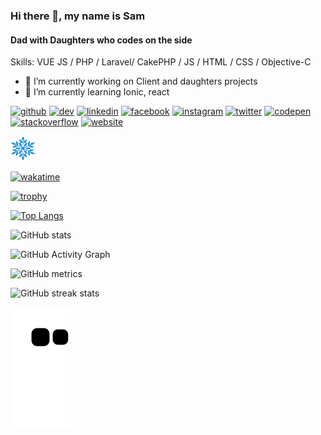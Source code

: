 ### Hi there 👋, my name is Sam
#### Dad with Daughters who codes on the side

Skills: VUE JS / PHP / Laravel/ CakePHP / JS / HTML / CSS / Objective-C

- 🔭 I’m currently working on Client and daughters projects 
- 🌱 I’m currently learning Ionic, react 


[<img src='https://cdn.jsdelivr.net/npm/simple-icons@3.0.1/icons/github.svg' alt='github' height='40'>](https://github.com/sdevore)  [<img src='https://cdn.jsdelivr.net/npm/simple-icons@3.0.1/icons/dev-dot-to.svg' alt='dev' height='40'>](https://dev.to/sdevore)  [<img src='https://cdn.jsdelivr.net/npm/simple-icons@3.0.1/icons/linkedin.svg' alt='linkedin' height='40'>](https://www.linkedin.com/in/sdevore/)  [<img src='https://cdn.jsdelivr.net/npm/simple-icons@3.0.1/icons/facebook.svg' alt='facebook' height='40'>](https://www.facebook.com/sdevore)  [<img src='https://cdn.jsdelivr.net/npm/simple-icons@3.0.1/icons/instagram.svg' alt='instagram' height='40'>](https://www.instagram.com/sdevore/)  [<img src='https://cdn.jsdelivr.net/npm/simple-icons@3.0.1/icons/twitter.svg' alt='twitter' height='40'>](https://twitter.com/sdevore)  [<img src='https://cdn.jsdelivr.net/npm/simple-icons@3.0.1/icons/codepen.svg' alt='codepen' height='40'>](https://codepen.io/sdevore)  [<img src='https://cdn.jsdelivr.net/npm/simple-icons@3.0.1/icons/stackoverflow.svg' alt='stackoverflow' height='40'>](https://stackoverflow.com/users/sdevore)  [<img src='https://cdn.jsdelivr.net/npm/simple-icons@3.0.1/icons/icloud.svg' alt='website' height='40'>](https://sdevore.com)  

<a href='https://archiveprogram.github.com/'><img src='https://raw.githubusercontent.com/acervenky/animated-github-badges/master/assets/acbadge.gif' width='40' height='40'></a> 

[![wakatime](https://wakatime.com/badge/user/ffc55ee0-d0d1-432f-80eb-2603742d2856.svg)](https://wakatime.com/@ffc55ee0-d0d1-432f-80eb-2603742d2856)

[![trophy](https://github-profile-trophy.vercel.app/?username=sdevore)](https://github.com/ryo-ma/github-profile-trophy)

[![Top Langs](https://github-readme-stats.vercel.app/api/top-langs/?username=sdevore)](https://github.com/anuraghazra/github-readme-stats)

![GitHub stats](https://github-readme-stats.vercel.app/api?username=sdevore&show_icons=true&count_private=true)  

![GitHub Activity Graph](https://activity-graph.herokuapp.com/graph?username=sdevore)  

![GitHub metrics](https://metrics.lecoq.io/sdevore)  

![GitHub streak stats](https://github-readme-streak-stats.herokuapp.com/?user=sdevore)   

![Snake](https://github.com/sdevore/sdevore/blob/output/github-contribution-grid-snake.svg)
